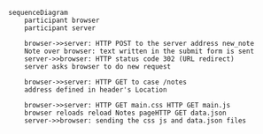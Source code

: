 <script src="https://cdn.jsdelivr.net/npm/mermaid/dist/mermaid.min.js"></script>
<script>mermaid.initialize({startOnLoad:true});</script>

```mermaid
sequenceDiagram
    participant browser
    participant server
    
    browser->>server: HTTP POST to the server address new_note
    Note over browser: text written in the submit form is sent
    server->>browser: HTTP status code 302 (URL redirect)
    server asks browser to do new request
    
    browser->>server: HTTP GET to case /notes
    address defined in header's Location
    
    browser->>server: HTTP GET main.css HTTP GET main.js 
    browser reloads reload Notes pageHTTP GET data.json
    server->>browser: sending the css js and data.json files
```